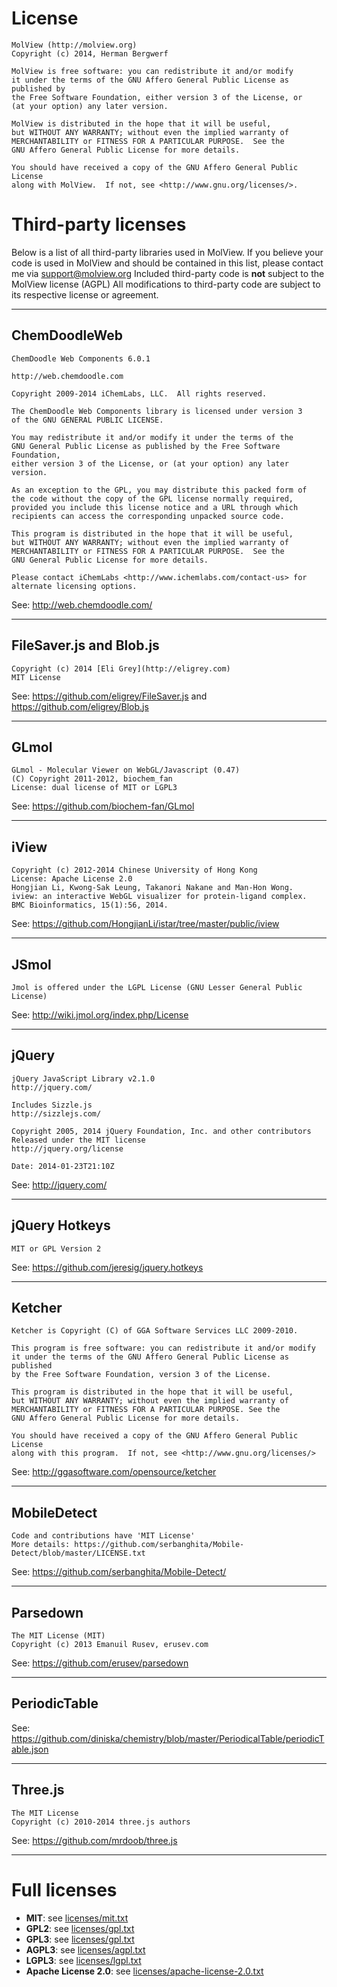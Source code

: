 License
=======
```
MolView (http://molview.org)
Copyright (c) 2014, Herman Bergwerf

MolView is free software: you can redistribute it and/or modify
it under the terms of the GNU Affero General Public License as published by
the Free Software Foundation, either version 3 of the License, or
(at your option) any later version.

MolView is distributed in the hope that it will be useful,
but WITHOUT ANY WARRANTY; without even the implied warranty of
MERCHANTABILITY or FITNESS FOR A PARTICULAR PURPOSE.  See the
GNU Affero General Public License for more details.

You should have received a copy of the GNU Affero General Public License
along with MolView.  If not, see <http://www.gnu.org/licenses/>.
```

Third-party licenses
====================
Below is a list of all third-party libraries used in MolView.
If you believe your code is used in MolView and should be contained in this list,
please contact me via <support@molview.org>
Included third-party code is **not** subject to the MolView license (AGPL)
All modifications to third-party code are subject to its respective
license or agreement.

---

## ChemDoodleWeb
```
ChemDoodle Web Components 6.0.1

http://web.chemdoodle.com

Copyright 2009-2014 iChemLabs, LLC.  All rights reserved.

The ChemDoodle Web Components library is licensed under version 3
of the GNU GENERAL PUBLIC LICENSE.

You may redistribute it and/or modify it under the terms of the
GNU General Public License as published by the Free Software Foundation,
either version 3 of the License, or (at your option) any later version.

As an exception to the GPL, you may distribute this packed form of
the code without the copy of the GPL license normally required,
provided you include this license notice and a URL through which
recipients can access the corresponding unpacked source code.

This program is distributed in the hope that it will be useful,
but WITHOUT ANY WARRANTY; without even the implied warranty of
MERCHANTABILITY or FITNESS FOR A PARTICULAR PURPOSE.  See the
GNU General Public License for more details.

Please contact iChemLabs <http://www.ichemlabs.com/contact-us> for
alternate licensing options.
```
See: http://web.chemdoodle.com/

---

## FileSaver.js and Blob.js
```
Copyright (c) 2014 [Eli Grey](http://eligrey.com)
MIT License
```
See: https://github.com/eligrey/FileSaver.js
and https://github.com/eligrey/Blob.js

---

## GLmol
```
GLmol - Molecular Viewer on WebGL/Javascript (0.47)
(C) Copyright 2011-2012, biochem_fan
License: dual license of MIT or LGPL3
```
See: https://github.com/biochem-fan/GLmol

---

## iView
```
Copyright (c) 2012-2014 Chinese University of Hong Kong
License: Apache License 2.0
Hongjian Li, Kwong-Sak Leung, Takanori Nakane and Man-Hon Wong.
iview: an interactive WebGL visualizer for protein-ligand complex.
BMC Bioinformatics, 15(1):56, 2014.
```
See: https://github.com/HongjianLi/istar/tree/master/public/iview

---

## JSmol
```
Jmol is offered under the LGPL License (GNU Lesser General Public License)
```
See: http://wiki.jmol.org/index.php/License

---

## jQuery
```
jQuery JavaScript Library v2.1.0
http://jquery.com/

Includes Sizzle.js
http://sizzlejs.com/

Copyright 2005, 2014 jQuery Foundation, Inc. and other contributors
Released under the MIT license
http://jquery.org/license

Date: 2014-01-23T21:10Z
```
See: http://jquery.com/

---

## jQuery Hotkeys
```
MIT or GPL Version 2
```
See: https://github.com/jeresig/jquery.hotkeys

---

## Ketcher
```
Ketcher is Copyright (C) of GGA Software Services LLC 2009-2010.

This program is free software: you can redistribute it and/or modify
it under the terms of the GNU Affero General Public License as published
by the Free Software Foundation, version 3 of the License.

This program is distributed in the hope that it will be useful,
but WITHOUT ANY WARRANTY; without even the implied warranty of
MERCHANTABILITY or FITNESS FOR A PARTICULAR PURPOSE. See the
GNU Affero General Public License for more details.

You should have received a copy of the GNU Affero General Public License
along with this program.  If not, see <http://www.gnu.org/licenses/>
```
See: http://ggasoftware.com/opensource/ketcher

---

## MobileDetect
```
Code and contributions have 'MIT License'
More details: https://github.com/serbanghita/Mobile-Detect/blob/master/LICENSE.txt
```
See: https://github.com/serbanghita/Mobile-Detect/

---

## Parsedown
```
The MIT License (MIT)
Copyright (c) 2013 Emanuil Rusev, erusev.com
```
See: https://github.com/erusev/parsedown

---

## PeriodicTable
See: https://github.com/diniska/chemistry/blob/master/PeriodicalTable/periodicTable.json

---

## Three.js
```
The MIT License
Copyright (c) 2010-2014 three.js authors
```
See: https://github.com/mrdoob/three.js

---

Full licenses
=============
- **MIT**: see [licenses/mit.txt](licenses/mit.txt)
- **GPL2**: see [licenses/gpl.txt](licenses/gpl-2.0.txt)
- **GPL3**: see [licenses/gpl.txt](licenses/gpl.txt)
- **AGPL3**: see [licenses/agpl.txt](licenses/agpl.txt)
- **LGPL3**: see [licenses/lgpl.txt](licenses/lgpl.txt)
- **Apache License 2.0**: see [licenses/apache-license-2.0.txt](licenses/apache-license-2.0.txt)
